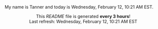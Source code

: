 My name is Tanner and today is Wednesday, February 12, 10:21 AM EST.

<p align="center">This <i>README</i> file is generated <b>every 3 hours</b>!</br>Last refresh: Wednesday, February 12, 10:21 AM EST<br /></p>
